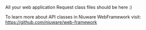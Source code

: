 All your web application Request class files should be here :)  

To learn more about API classes in Niuware WebFramework visit:  
https://github.com/niuware/web-framework
 